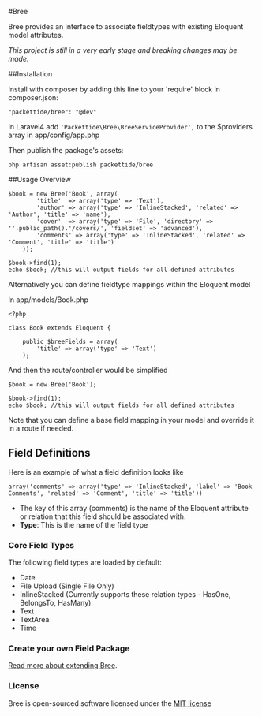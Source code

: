 #Bree

Bree provides an interface to associate fieldtypes with existing Eloquent model attributes.

*This project is still in a very early stage and breaking changes may  be made.*

##Installation

Install with composer by adding this line to your 'require' block in composer.json:

    "packettide/bree": "@dev"

In Laravel4 add `'Packettide\Bree\BreeServiceProvider',` to the $providers array in app/config/app.php

Then publish the package's assets:

	php artisan asset:publish packettide/bree

##Usage Overview

    $book = new Bree('Book', array(
			'title'  => array('type' => 'Text'),
			'author' => array('type' => 'InlineStacked', 'related' => 'Author', 'title' => 'name'),
			'cover'  => array('type' => 'File', 'directory' => ''.public_path().'/covers/', 'fieldset' => 'advanced'),
			'comments' => array('type' => 'InlineStacked', 'related' => 'Comment', 'title' => 'title')
		));

	$book->find(1);
	echo $book; //this will output fields for all defined attributes

Alternatively you can define fieldtype mappings within the Eloquent model

In app/models/Book.php

	<?php

	class Book extends Eloquent {

		public $breeFields = array(
			'title' => array('type' => 'Text')
		);

And then the route/controller would be simplified

	$book = new Bree('Book');

	$book->find(1);
	echo $book; //this will output fields for all defined attributes

Note that you can define a base field mapping in your model and override it in a route if needed.

## Field Definitions

Here is an example of what a field definition looks like

	array('comments' => array('type' => 'InlineStacked', 'label' => 'Book Comments', 'related' => 'Comment', 'title' => 'title'))

* The key of this array (comments) is the name of the Eloquent attribute or relation that this field should be associated with.
* **Type**: This is the name of the field type


### Core Field Types

The following field types are loaded by default:

* Date
* File Upload (Single File Only)
* InlineStacked (Currently supports these relation types - HasOne, BelongsTo, HasMany)
* Text
* TextArea
* Time

### Create your own Field Package

[Read more about extending Bree](extend.md).


### License

Bree is open-sourced software licensed under the [MIT license](http://opensource.org/licenses/MIT)